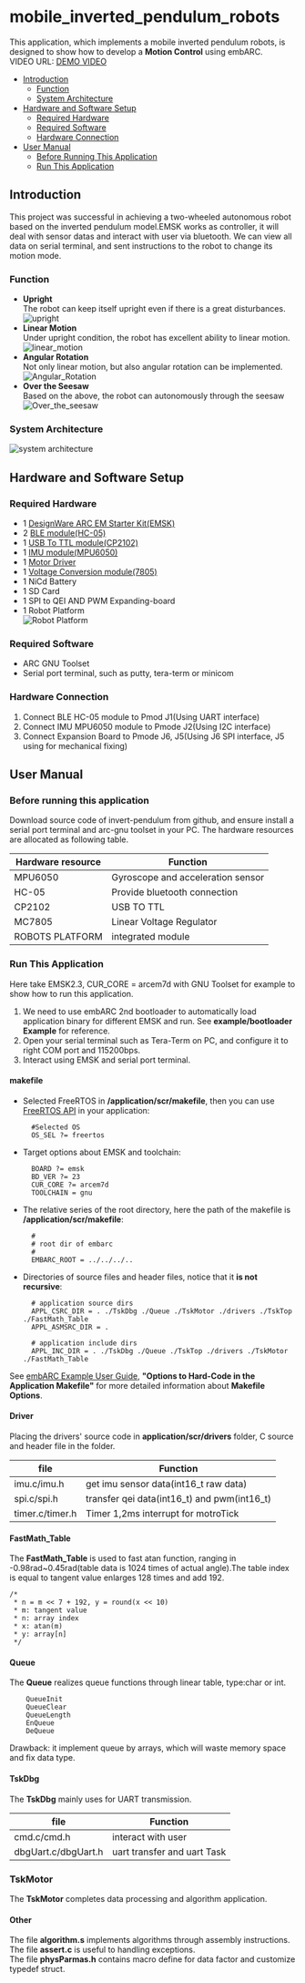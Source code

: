 # mobile_inverted_pendulum_robots
This application, which implements a mobile inverted pendulum robots, is designed to show how to develop a **Motion Control** using embARC.  
VIDEO URL: [DEMO VIDEO][14] 

* [Introduction](#introduction)
	* [Function](#function)
	* [System Architecture](#system-architecture)   
* [Hardware and Software Setup](#hardware-and-software-setup)
	* [Required Hardware](#required-hardware)  
	* [Required Software](#required-software)  
	* [Hardware Connection](#hardware-connection)
* [User Manual](#user-manual)  
	* [Before Running This Application](#before-running-this-application)  
	* [Run This Application](#run-this-application)
	
## Introduction
This project was successful in achieving a two-wheeled autonomous robot based on the inverted pendulum model.EMSK works as controller, it will deal with sensor datas and interact with user via bluetooth. We can view all data on serial terminal, and sent instructions to the robot to change its motion mode.

### Function
-  **Upright**  
	The robot can keep itself upright even if there is a great disturbances.   
	![upright][0]  
-  **Linear Motion**  
	Under upright condition, the robot has excellent ability to linear motion.   
	![linear_motion][1]
-  **Angular Rotation**  
	Not only linear motion, but also angular rotation can be implemented.  
	![Angular_Rotation][2]      
-  **Over the Seesaw**  
	 Based on the above, the robot can autonomously through the seesaw  
 	![Over_the_seesaw][3] 

### System Architecture  
![system architecture][4] 

## Hardware and Software Setup
### Required Hardware
- 1 [DesignWare ARC EM Starter Kit(EMSK)][5]
- 2 [BLE module(HC-05)][6]  
- 1 [USB To TTL module(CP2102)][7]
- 1 [IMU module(MPU6050)][8]  
- 1 [Motor Driver][9]  
- 1 [Voltage Conversion module(7805)][10] 
- 1 NiCd Battery
- 1 SD Card  
- 1 SPI to QEI AND PWM Expanding-board 
- 1 Robot Platform  
	![Robot Platform][11]   
### Required Software
- ARC GNU Toolset
- Serial port terminal, such as putty, tera-term or minicom

### Hardware Connection
1. Connect BLE HC-05 module to Pmod J1(Using UART interface)  
2. Connect IMU MPU6050 module to Pmode J2(Using I2C interface)  
3. Connect Expansion Board to Pmode J6, J5(Using J6 SPI interface, J5 using for mechanical fixing)

## User Manual
### Before running this application
Download source code of invert-pendulum from github, and ensure install a serial port terminal and arc-gnu toolset in your PC.
The hardware resources are allocated as following table.

| Hardware resource |              Function             |
|-------------------|-----------------------------------|
| MPU6050           | Gyroscope and acceleration sensor |
| HC-05             | Provide bluetooth connection      |
| CP2102            | USB TO TTL                        |
| MC7805            | Linear Voltage Regulator          |
| ROBOTS PLATFORM   | integrated module                 |

### Run This Application
Here take EMSK2.3, CUR_CORE = arcem7d with GNU Toolset for example to show how to run this application.  
1. We need to use embARC 2nd bootloader to automatically load application binary for different EMSK and run. See **example/bootloader Example** for reference.  
2. Open your serial terminal such as Tera-Term on PC, and configure it to right COM port and 115200bps.  
3. Interact using EMSK and serial port terminal.  

#### makefile  
- Selected FreeRTOS in **/application/scr/makefile**, then you can use [FreeRTOS API][13] in your application:  

		#Selected OS
		OS_SEL ?= freertos

- Target options about EMSK and toolchain:

		BOARD ?= emsk
		BD_VER ?= 23
		CUR_CORE ?= arcem7d
		TOOLCHAIN = gnu

- The relative series of the root directory, here the path of the makefile is
**/application/scr/makefile**:
		
		#
		# root dir of embarc
		#
		EMBARC_ROOT = ../../../..

- Directories of source files and header files, notice that it **is not recursive**:

		# application source dirs
		APPL_CSRC_DIR = . ./TskDbg ./Queue ./TskMotor ./drivers ./TskTop ./FastMath_Table 
		APPL_ASMSRC_DIR = .

		# application include dirs
		APPL_INC_DIR = . ./TskDbg ./Queue ./TskTop ./drivers ./TskMotor ./FastMath_Table 

See [embARC Example User Guide][14], **"Options to Hard-Code in the Application Makefile"** for more detailed information about **Makefile Options**.

#### Driver
Placing the drivers' source code in **application/scr/drivers** folder, C source and header file in the folder.

|       file      |                   Function                  |
|-----------------|---------------------------------------------|
| imu.c/imu.h     | get imu sensor data(int16_t raw data)       |
| spi.c/spi.h     | transfer qei data(int16_t) and pwm(int16_t) |
| timer.c/timer.h | Timer 1,2ms interrupt for motroTick         |

#### FastMath_Table
The **FastMath_Table** is used to fast atan function, ranging in -0.98rad~0.45rad(table data is 1024 times of actual angle).The table index is 
equal to tangent value enlarges 128 times and add 192.

	/*
	 * n = m << 7 + 192, y = round(x << 10) 
	 * m: tangent value
	 * n: array index
	 * x: atan(m)
	 * y: array[n]
	 */

#### Queue
The **Queue** realizes queue functions through linear table, type:char or int.

		QueueInit 
		QueueClear 
		QueueLength 
		EnQueue 
		DeQueue
Drawback: it implement queue by arrays, which will waste memory space and 
fix data type.

#### TskDbg
The **TskDbg** mainly uses for UART transmission.  

|         file        |           Function          |
|---------------------|-----------------------------|
| cmd.c/cmd.h         | interact with user          |
| dbgUart.c/dbgUart.h | uart transfer and uart Task |

### TskMotor
The **TskMotor** completes data processing and algorithm application.

#### Other
The file **algorithm.s** implements algorithms through assembly instructions.
The file **assert.c** is useful to handling exceptions.  
The file **physParmas.h** contains macro define for data factor and customize typedef struct.


[0]: ./doc/screenshot/upright.gif "upright"	
[1]: ./doc/screenshot/linear_motion.gif "linear motion"	
[2]: ./doc/screenshot/angular_rotation.gif "angular rotation"	
[3]: ./doc/screenshot/over_the_seesaw.gif "over the seesaw"	
[4]: ./doc/screenshot/system.svg "system architecture"	
[5]: https://www.synopsys.com/dw/ipdir.php?ds=arc_em_starter_kit    "DesignWare ARC EM Starter Kit(EMSK)"
[6]: http://www.electronics-lab.com/?s=HC-05 "BLE HC-05 module"
[7]: https://www.sparkfun.com/products/retired/198 "USB To TTL module"
[8]: http://playground.arduino.cc/Main/MPU-6050 "IMU MPU6050 module"
[9]: http://www.landzo.cn/forum.php?mod=viewthread&tid=10541&extra=page%3D1&page=1 "Motor Driver"
[10]: http://www.electronics-lab.com/?s=7805 "Voltage Conversion 7805 module"
[11]: ./doc/screenshot/Platform.jpg "Robot Platform"
[12]: https://www.freertos.org/a00106.html "FreeRTOS API"
[13]: http://embarc.org/embarc_osp/doc/embARC_Document/html/page_example.html " embARC Example User Guide"
[14]: http://v.youku.com/v_show/id_XMzYzMDkzNzg3Ng==.html?spm=a2h3j.8428770.3416059.1


